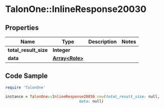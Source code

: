 # TalonOne::InlineResponse20030

## Properties

Name | Type | Description | Notes
------------ | ------------- | ------------- | -------------
**total_result_size** | **Integer** |  | 
**data** | [**Array&lt;Role&gt;**](Role.md) |  | 

## Code Sample

```ruby
require 'TalonOne'

instance = TalonOne::InlineResponse20030.new(total_result_size: null,
                                 data: null)
```


